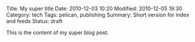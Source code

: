 Title: My super title
Date: 2010-12-03 10:20
Modified: 2010-12-05 19:30
Category: tech
Tags: pelican, publishing
Summary: Short version for index and feeds
Status: draft

This is the content of my super blog post.

<!-- PELICAN_END_SUMMARY -->
